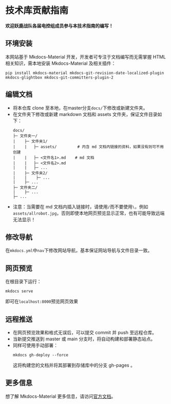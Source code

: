 # 技术库贡献指南

**欢迎跃鹿战队各届电控组成员参与本技术指南的编写！**

## 环境安装

本网站基于 Mkdocs-Material 开发，开发者可专注于文档编写而无需掌握 HTML 相关知识，需本地安装 Mkdocs-Material 及相关插件：
```shell
pip install mkdocs-material mkdocs-git-revision-date-localized-plugin mkdocs-glightbox mkdocs-git-committers-plugin-2
```

## 编辑文档

- 将本仓库 clone 至本地，在master分支`docs/`下修改或新建文件夹。
- 在文件夹下修改或新建 markdown 文档和 assets 文件夹，保证文件目录如下：
  ```
  docs/
  ├─ 文件夹一/
  |    ├─ 文件夹1/
  |    |   ├─ assets/         # 内含 md 文档内链接的资料，如果没有则可不用创建
  |    |   ├─ <文件名1>.md    # md 文档
  |    |   ├─ <文件名2>.md
  |    |   ├─ ...
  |    ├─ 文件夹2/
  |    |    ├─ ...
  |    ├─ ...
  ├─ 文件夹二/
  |    ├─ ...
  ├─ ...
  ```
- 注意：当需要在 md 文档内插入链接时，请使用`/`而不要使用`\`，例如`assets/allrobot.jpg`，否则即使本地网页预览显示正常，也有可能导致远端无法显示！

## 修改导航

在`mkdocs.yml`中`nav`下修改网站导航，基本保证网站导航与文件目录一致。

## 网页预览

在根目录下运行：
```shell
mkdocs serve
```
即可在`localhost:8000`预览网页效果

## 远程推送

- 在网页预览效果和格式无误后，可以提交 commit 并 push 至远程仓库。
- 当新提交推送到 master 或 main 分支时，将自动构建和部署静态站点。
- 同样可使用手动部署：
  ```shell
  mkdocs gh-deploy --force
  ```
  这将构建您的文档并将其部署到存储库中的分支 gh-pages 。

## 更多信息

想了解 Mkdocs-Material 更多信息，请访问[官方文档](https://squidfunk.github.io/mkdocs-material/)。


